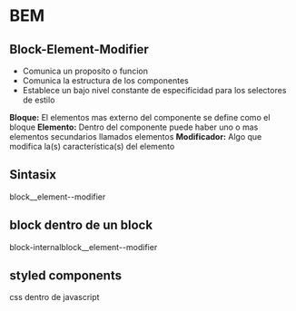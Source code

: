 # BEM
## Block-Element-Modifier

* Comunica un proposito o funcion
* Comunica la estructura de los componentes
* Establece un bajo nivel constante de especificidad para los selectores de estilo


**Bloque:** El elementos mas externo del componente se define como el bloque
**Elemento:** Dentro del componente puede haber uno o mas elementos secundarios llamados elementos
**Modificador:** Algo que modifica la(s) característica(s) del elemento

## Sintasix

block__element--modifier

## block dentro de un block

block-internalblock__element--modifier

## styled components
css dentro de javascript

